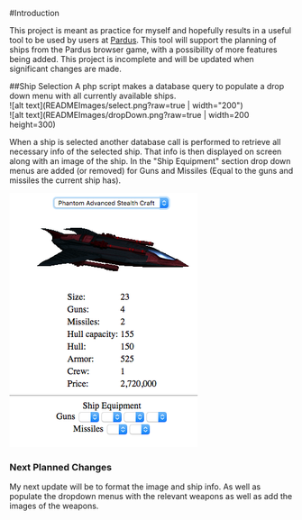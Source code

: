 #Introduction

This project is meant as practice for myself and hopefully results in a useful tool to be used by users at [Pardus](https://www.pardus.at). This tool will support the planning of ships from the Pardus browser game, with a possibility of more features being added. This project is incomplete and will be updated when significant changes are made.

##Ship Selection
A php script makes a database query to populate a drop down menu with all currently available ships. <br />
![alt text](READMEImages/select.png?raw=true | width="200") <br />
![alt text](READMEImages/dropDown.png?raw=true | width=200 height=300)<br />

When a ship is selected another database call is performed to retrieve all necessary info of the selected ship. That info is then displayed on screen along with an image of the ship. In the "Ship Equipment" section drop down menus are added (or removed) for Guns and Missiles (Equal to the guns and missiles the current ship has). <br />

![alt text](READMEImages/shipSelected.png?raw=true) <br />

### Next Planned Changes
My next update will be to format the image and ship info. As well as populate the dropdown menus with the relevant weapons as well as add the images of the weapons.